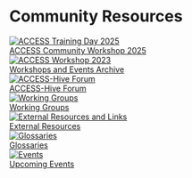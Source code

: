 # Community Resources

<div class="card-container">
    <a href="/community_resources/access_workshop_2025" class="vertical-card aspect-ratio1to1">
        <div class="card-image-container">
            <img class="white-background img-cover" src="/assets/community_resources_assets/access-training-day-2025.jpeg" alt="ACCESS Training Day 2025">
        </div>
        <div class="card-text-container bold">ACCESS Community Workshop 2025</div>
    </a>
    <a href="/community_resources/workshops_events_archive" class="vertical-card aspect-ratio1to1">
        <div class="card-image-container">
            <img class="white-background" src="/assets/workshop_and_events.jpeg" alt="ACCESS Workshop 2023">
        </div>
        <div class="card-text-container bold">Workshops and Events Archive</div>
    </a>
    <a href="https://forum.access-hive.org.au/" class="vertical-card aspect-ratio1to1" target="_blank">
        <div class="card-image-container">
            <img class="img-contain white-background" src="/assets/access_hive_forum_icon.png" alt="ACCESS-Hive Forum">
        </div>
        <div class="card-text-container bold">ACCESS-Hive Forum</div>
    </a>
    <a href="/community_resources/community_working_groups" class="vertical-card aspect-ratio1to1">
        <div class="card-image-container">
            <img class="img-contain white-background" src="/assets/working_groups_icons/all_WG.png" alt="Working Groups">
        </div>
        <div class="card-text-container bold">Working Groups</div>
    </a>
    <a href="/community_resources/external_resources" class="vertical-card aspect-ratio1to1">
         <div class="card-image-container">
             <img class="img-cover" src="/assets/external-links.jpg" alt="External Resources and Links">
         </div>
         <div class="card-text-container bold">External Resources</div>
     </a>
    <a href="/community_resources/glossaries" class="vertical-card aspect-ratio1to1">
        <div class="card-image-container">
            <img class="img-cover" src="/assets/glossary.png" alt="Glossaries">
        </div>
        <div class="card-text-container bold">Glossaries</div>
    </a>
    <a href="https://www.access-nri.org.au/upcoming-events/" class="vertical-card aspect-ratio1to1" target="_blank">
        <div class="card-image-container">
            <img class="img-cover" src="/assets/events_2.jpg" alt="Events">
        </div>
        <div class="card-text-container bold">Upcoming Events</div>
    </a>
</div>